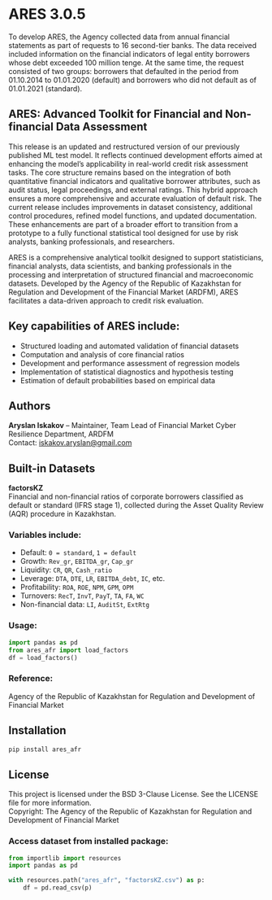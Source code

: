 # ARES 3.0.5

To develop ARES, the Agency collected data from annual financial statements as part of requests to 16 second-tier banks. The data received included information on the financial indicators of legal entity borrowers whose debt exceeded 100 million tenge. At the same time, the request consisted of two groups: borrowers that defaulted in the period from 01.10.2014 to 01.01.2020 (default) and borrowers who did not default as of 01.01.2021 (standard).

## ARES: Advanced Toolkit for Financial and Non-financial Data Assessment

This release is an updated and restructured version of our previously published ML test model. It reflects continued development efforts aimed at enhancing the model’s applicability in real-world credit risk assessment tasks. The core structure remains based on the integration of both quantitative financial indicators and qualitative borrower attributes, such as audit status, legal proceedings, and external ratings. This hybrid approach ensures a more comprehensive and accurate evaluation of default risk. The current release includes improvements in dataset consistency, additional control procedures, refined model functions, and updated documentation. These enhancements are part of a broader effort to transition from a prototype to a fully functional statistical tool designed for use by risk analysts, banking professionals, and researchers.

ARES is a comprehensive analytical toolkit designed to support statisticians, financial analysts, data scientists, and banking professionals in the processing and interpretation of structured financial and macroeconomic datasets. Developed by the Agency of the Republic of Kazakhstan for Regulation and Development of the Financial Market (ARDFM), ARES facilitates a data-driven approach to credit risk evaluation.

## Key capabilities of ARES include:

- Structured loading and automated validation of financial datasets  
- Computation and analysis of core financial ratios  
- Development and performance assessment of regression models  
- Implementation of statistical diagnostics and hypothesis testing  
- Estimation of default probabilities based on empirical data  

## Authors

**Aryslan Iskakov** – Maintainer, Team Lead of Financial Market Cyber Resilience Department, ARDFM  
Contact: iskakov.aryslan@gmail.com

## Built-in Datasets

**factorsKZ**  
Financial and non-financial ratios of corporate borrowers classified as default or standard (IFRS stage 1), collected during the Asset Quality Review (AQR) procedure in Kazakhstan.

### Variables include:
- Default: `0 = standard`, `1 = default`
- Growth: `Rev_gr`, `EBITDA_gr`, `Cap_gr`
- Liquidity: `CR`, `QR`, `Cash_ratio`
- Leverage: `DTA`, `DTE`, `LR`, `EBITDA_debt`, `IC`, etc.
- Profitability: `ROA`, `ROE`, `NPM`, `GPM`, `OPM`
- Turnovers: `RecT`, `InvT`, `PayT`, `TA`, `FA`, `WC`
- Non-financial data: `LI`, `AuditSt`, `ExtRtg`

### Usage:
```python
import pandas as pd
from ares_afr import load_factors
df = load_factors()
```

### Reference:
Agency of the Republic of Kazakhstan for Regulation and Development of Financial Market

## Installation

```bash
pip install ares_afr
```

## License

This project is licensed under the BSD 3-Clause License. See the LICENSE file for more information.  
Copyright: The Agency of the Republic of Kazakhstan for Regulation and Development of Financial Market

### Access dataset from installed package:
```python
from importlib import resources
import pandas as pd

with resources.path("ares_afr", "factorsKZ.csv") as p:
    df = pd.read_csv(p)
```